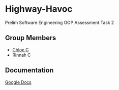 
# Highway-Havoc

Prelim Software Engineering OOP Assessment Task 2


## Group Members

- [Chloe C](https://github.com/Cocobean10)
- Rinnah C


## Documentation

[Google Docs](https://docs.google.com/document/d/1W7QeWOFv7Tby52hG0R12rZJKkcoX_DSzBFro5Am3Ewg/edit?usp=sharing)

